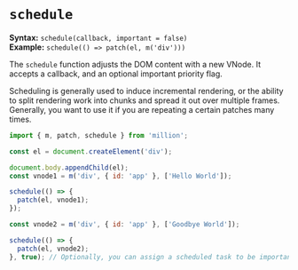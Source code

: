 # `schedule`

**Syntax:** `schedule(callback, important = false)`\
**Example:** `schedule(() => patch(el, m('div')))`

The `schedule` function adjusts the DOM content with a new VNode. It accepts a callback, and an optional important priority flag.

Scheduling is generally used to induce incremental rendering, or the ability to split rendering work into chunks and spread it out over multiple frames. Generally, you want to use it if you are repeating a certain patches many times.

```js
import { m, patch, schedule } from 'million';

const el = document.createElement('div');

document.body.appendChild(el);
const vnode1 = m('div', { id: 'app' }, ['Hello World']);

schedule(() => {
  patch(el, vnode1);
});

const vnode2 = m('div', { id: 'app' }, ['Goodbye World']);

schedule(() => {
  patch(el, vnode2);
}, true); // Optionally, you can assign a scheduled task to be important, so that it is invoked immediately and called with requestAnimationFrame()
```
